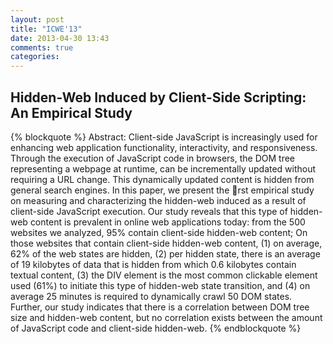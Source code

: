 ```yaml
---
layout: post
title: "ICWE'13"
date: 2013-04-30 13:43
comments: true
categories: 
---
```


## Hidden-Web Induced by Client-Side Scripting: An Empirical Study

{% blockquote %}
Abstract: Client-side JavaScript is increasingly used for enhancing web
application functionality, interactivity, and responsiveness. Through the
execution of JavaScript code in browsers, the DOM tree representing a
webpage at runtime, can be incrementally updated without requiring a
URL change. This dynamically updated content is hidden from general
search engines. In this paper, we present the rst empirical study on measuring and characterizing the hidden-web induced as a result of client-side JavaScript execution. Our study reveals that this type of hidden-web
content is prevalent in online web applications today: from the 500 websites we analyzed, 95% contain client-side hidden-web content; On those websites that contain client-side hidden-web content, (1) on average, 62%
of the web states are hidden, (2) per hidden state, there is an average of
19 kilobytes of data that is hidden from which 0.6 kilobytes contain textual content, (3) the DIV element is the most common clickable element
used (61%) to initiate this type of hidden-web state transition, and (4)
on average 25 minutes is required to dynamically crawl 50 DOM states.
Further, our study indicates that there is a correlation between DOM
tree size and hidden-web content, but no correlation exists between the
amount of JavaScript code and client-side hidden-web.
{% endblockquote %}


